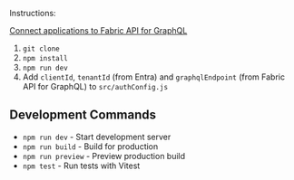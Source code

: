 Instructions:

[Connect applications to Fabric API for GraphQL](https://learn.microsoft.com/en-us/fabric/data-engineering/connect-apps-api-graphql)  

1. `git clone`
2. `npm install`
3. `npm run dev`
4. Add `clientId`, `tenantId` (from Entra) and `graphqlEndpoint` (from Fabric API for GraphQL) to `src/authConfig.js`

## Development Commands

- `npm run dev` - Start development server
- `npm run build` - Build for production
- `npm run preview` - Preview production build
- `npm test` - Run tests with Vitest
